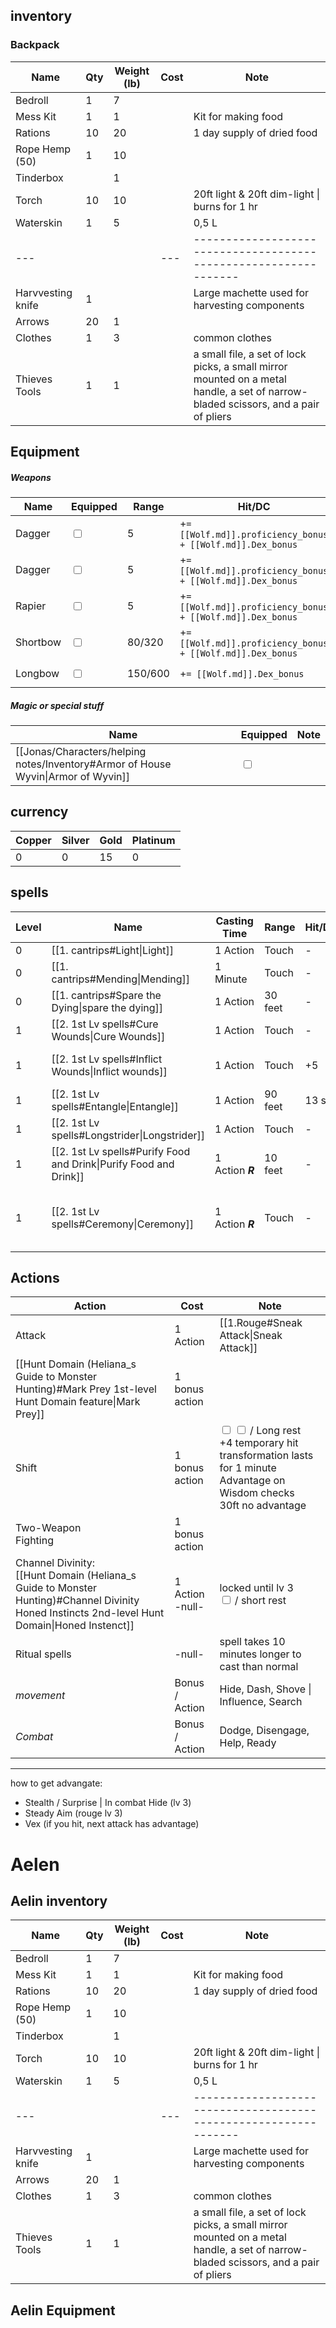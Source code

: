 
## inventory
### Backpack
| Name              | Qty | Weight (lb) | Cost | Note                                                                                                                               |
| ----------------- | --- | ----------- | ---- | ---------------------------------------------------------------------------------------------------------------------------------- |
| Bedroll           | 1   | 7           |      |                                                                                                                                    |
| Mess Kit          | 1   | 1           |      | Kit for making food                                                                                                                |
| Rations           | 10  | 20          |      | 1 day supply of dried food                                                                                                         |
| Rope Hemp (50)    | 1   | 10          |      |                                                                                                                                    |
| Tinderbox         |     | 1           |      |                                                                                                                                    |
| Torch             | 10  | 10          |      | 20ft light & 20ft dim-light \| burns for 1 hr                                                                                      |
| Waterskin         | 1   | 5           |      | 0,5 L                                                                                                                              |
| ---               |     |             | ---  | ----------------------------------------------------------------                                                                   |
| Harvvesting knife | 1   |             |      | Large machette used for harvesting components                                                                                      |
| Arrows            | 20  | 1           |      |                                                                                                                                    |
| Clothes           | 1   | 3           |      | common clothes                                                                                                                     |
| Thieves Tools     | 1   | 1           |      | a small file, a set of lock picks, a small mirror mounted on a metal handle, a set of narrow-bladed scissors, and a pair of pliers |

## Equipment
##### Weapons
| Name     | Equipped                          | Range   | Hit/DC                                                     | Damage                        | Mastery | Note |
| -------- | --------------------------------- | ------- | ---------------------------------------------------------- | ----------------------------- | ------- | ---- |
| Dagger   | <input type="checkbox" unchecked> | 5       | +`= [[Wolf.md]].proficiency_bonus + [[Wolf.md]].Dex_bonus` | 1d4+`= [[Wolf.md]].Dex_bonus` |         |      |
| Dagger   | <input type="checkbox" unchecked> | 5       | +`= [[Wolf.md]].proficiency_bonus + [[Wolf.md]].Dex_bonus` | 1d4+`= [[Wolf.md]].Dex_bonus` |         |      |
| Rapier   | <input type="checkbox" unchecked> | 5       | +`= [[Wolf.md]].proficiency_bonus + [[Wolf.md]].Dex_bonus` | 1d8+`= [[Wolf.md]].Dex_bonus` | **Vex** |      |
| Shortbow | <input type="checkbox" unchecked> | 80/320  | +`= [[Wolf.md]].proficiency_bonus + [[Wolf.md]].Dex_bonus` | 1d6+`= [[Wolf.md]].Dex_bonus` | **Vex** |      |
| Longbow  | <input type="checkbox" unchecked> | 150/600 | +`= [[Wolf.md]].Dex_bonus`                                 | 1d8+`= [[Wolf.md]].Dex_bonus` | Slow    |      |

##### Magic or special stuff
| Name                                                                              | Equipped                          | Note |
| --------------------------------------------------------------------------------- | --------------------------------- | ---- |
| [[Jonas/Characters/helping notes/Inventory#Armor of House Wyvin\|Armor of Wyvin]] | <input type="checkbox" unchecked> |      |

## currency
| Copper | Silver | Gold | Platinum |
| ------ | ------ | ---- | -------- |
| 0      | 0      | 15   | 0        |

## spells
| Level | Name                                                              | Casting Time     | Range   | Hit/DC | Effect                                 | Duration       | Components |
| ----- | ----------------------------------------------------------------- | ---------------- | ------- | ------ | -------------------------------------- | -------------- | ---------- |
| 0     | [[1. cantrips#Light\|Light]]                                      | 1 Action         | Touch   | -      |                                        | 1 hour         | V, M       |
| 0     | [[1. cantrips#Mending\|Mending]]                                  | 1 Minute         | Touch   | -      |                                        | Instant        | V, S, M    |
| 0     | [[1. cantrips#Spare the Dying\|spare the dying]]                  | 1 Action         | 30 feet | -      |                                        | Up to 1 minute | V          |
| 1     | [[2. 1st Lv spells#Cure Wounds\|Cure Wounds]]                     | 1 Action         | Touch   | -      | 1D8+3                                  | Instant        | V, S       |
| 1     | [[2. 1st Lv spells#Inflict Wounds\|Inflict wounds]]               | 1 Action         | Touch   | +5     | 3d10 necrotic damage                   | Instant        | V,S        |
| 1     | [[2. 1st Lv spells#Entangle\|Entangle]]                           | 1 Action         | 90 feet | 13 str | Bind                                   | up to 1 minute | C, V, S    |
| 1     | [[2. 1st Lv spells#Longstrider\|Longstrider]]                     | 1 Action         | Touch   | -      |                                        | 1 hour         | V, S, M    |
| 1     | [[2. 1st Lv spells#Purify Food and Drink\|Purify Food and Drink]] | 1 Action **_R_** | 10 feet | -      |                                        | Instant        | V, S       |
| 1     | [[2. 1st Lv spells#Ceremony\|Ceremony]]                           | 1 Action **_R_** | Touch   | -      | funeral, Bless water, Dedication 1 min | Instant        | V, S, M    |

## Actions
| Action                                                                                                                                           | Cost               | Note                                                                                                                                                                                        |
| ------------------------------------------------------------------------------------------------------------------------------------------------ | ------------------ | ------------------------------------------------------------------------------------------------------------------------------------------------------------------------------------------- |
| Attack                                                                                                                                           | 1 Action           | [[1.Rouge#Sneak Attack\|Sneak Attack]]                                                                                                                                                      |
| [[Hunt Domain (Heliana_s Guide to Monster Hunting)#Mark Prey 1st-level Hunt Domain feature\|Mark Prey]]                                          | 1 bonus action     |                                                                                                                                                                                             |
| Shift                                                                                                                                            | 1 bonus action     | <input type="checkbox" unchecked> <input type="checkbox" unchecked> / Long rest<br>+4 temporary hit<br>transformation lasts for 1 minute<br>Advantage on Wisdom checks<br>30ft no advantage |
| Two-Weapon <br>Fighting<br>                                                                                                                      | 1 bonus action     |                                                                                                                                                                                             |
| Channel Divinity:<br>[[Hunt Domain (Heliana_s Guide to Monster Hunting)#Channel Divinity Honed Instincts 2nd-level Hunt Domain\|Honed Instenct]] | 1 Action<br>-null- | locked until lv 3<br><input type="checkbox" unchecked> / short rest                                                                                                                         |
| Ritual spells                                                                                                                                    | -null-             | spell takes 10 minutes longer to cast than normal                                                                                                                                           |
| *movement*                                                                                                                                       | Bonus / Action     | Hide, Dash, Shove \| Influence, Search                                                                                                                                                      |
| *Combat*                                                                                                                                         | Bonus / Action     | Dodge, Disengage, Help, Ready                                                                                                                                                               |

---
 how to get advangate:
 - Stealth / Surprise  | In combat Hide (lv 3)
 - Steady Aim (rouge lv 3)
 - Vex (if you hit, next attack has advantage)




# Aelen 
## Aelin inventory
| Name              | Qty | Weight (lb) | Cost | Note                                                                                                                               |
| ----------------- | --- | ----------- | ---- | ---------------------------------------------------------------------------------------------------------------------------------- |
| Bedroll           | 1   | 7           |      |                                                                                                                                    |
| Mess Kit          | 1   | 1           |      | Kit for making food                                                                                                                |
| Rations           | 10  | 20          |      | 1 day supply of dried food                                                                                                         |
| Rope Hemp (50)    | 1   | 10          |      |                                                                                                                                    |
| Tinderbox         |     | 1           |      |                                                                                                                                    |
| Torch             | 10  | 10          |      | 20ft light & 20ft dim-light \| burns for 1 hr                                                                                      |
| Waterskin         | 1   | 5           |      | 0,5 L                                                                                                                              |
| ---               |     |             | ---  | ----------------------------------------------------------------                                                                   |
| Harvvesting knife | 1   |             |      | Large machette used for harvesting components                                                                                      |
| Arrows            | 20  | 1           |      |                                                                                                                                    |
| Clothes           | 1   | 3           |      | common clothes                                                                                                                     |
| Thieves Tools     | 1   | 1           |      | a small file, a set of lock picks, a small mirror mounted on a metal handle, a set of narrow-bladed scissors, and a pair of pliers |


## Aelin Equipment